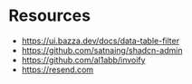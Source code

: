 # Resources

- <https://ui.bazza.dev/docs/data-table-filter>
- <https://github.com/satnaing/shadcn-admin>
- <https://github.com/al1abb/invoify>
- <https://resend.com>
